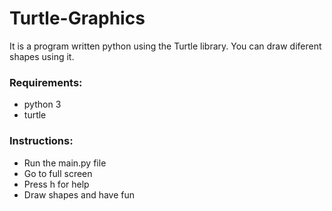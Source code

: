 # Turtle-Graphics
It is a program written python using the Turtle library.
You can draw diferent shapes using it.
### Requirements:
- python 3
- turtle
### Instructions:
- Run the main.py file
- Go to full screen
- Press h for help
- Draw shapes and have fun
